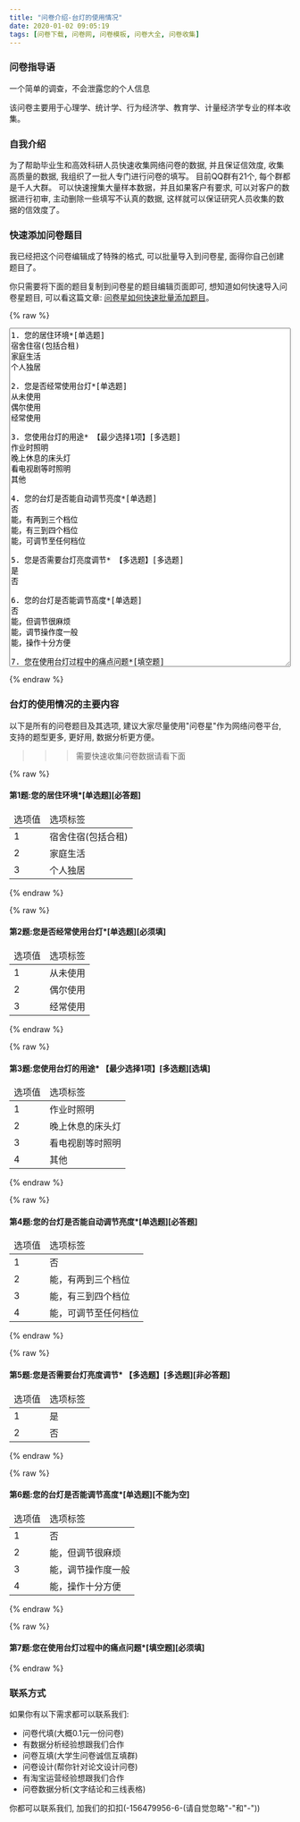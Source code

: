 ```yaml
---
title: "问卷介绍-台灯的使用情况"
date: 2020-01-02 09:05:19
tags: [问卷下载, 问卷网, 问卷模板, 问卷大全, 问卷收集]
---
```


### 问卷指导语

一个简单的调查，不会泄露您的个人信息

该问卷主要用于心理学、统计学、行为经济学、教育学、计量经济学专业的样本收集。

<!-- more -->


### 自我介绍

为了帮助毕业生和高效科研人员快速收集网络问卷的数据, 并且保证信效度, 收集高质量的数据, 我组织了一批人专门进行问卷的填写。
目前QQ群有21个, 每个群都是千人大群。 可以快速搜集大量样本数据，并且如果客户有要求, 可以对客户的数据进行初审, 
主动删除一些填写不认真的数据, 这样就可以保证研究人员收集的数据的信效度了。



### 快速添加问卷题目

我已经把这个问卷编辑成了特殊的格式, 可以批量导入到问卷星, 面得你自己创建题目了。

你只需要将下面的题目复制到问卷星的题目编辑页面即可, 想知道如何快速导入问卷星题目, 可以看这篇文章: [问卷星如何快速批量添加题目](https://mlln.cn/2019/06/01/%E9%97%AE%E5%8D%B7%E6%98%9F%E5%A6%82%E4%BD%95%E5%BF%AB%E9%80%9F%E6%B7%BB%E5%8A%A0%E6%89%B9%E9%87%8F%E9%A2%98%E7%9B%AE/index.html)。

{% raw %}
<textarea rows="40" style="width: 100%;">1. 您的居住环境*[单选题]
宿舍住宿(包括合租)
家庭生活
个人独居

2. 您是否经常使用台灯*[单选题]
从未使用
偶尔使用
经常使用

3. 您使用台灯的用途* 【最少选择1项】[多选题]
作业时照明
晚上休息的床头灯
看电视剧等时照明
其他

4. 您的台灯是否能自动调节亮度*[单选题]
否
能，有两到三个档位
能，有三到四个档位
能，可调节至任何档位

5. 您是否需要台灯亮度调节* 【多选题】[多选题]
是
否

6. 您的台灯是否能调节高度*[单选题]
否
能，但调节很麻烦
能，调节操作度一般
能，操作十分方便

7. 您在使用台灯过程中的痛点问题*[填空题]
</textarea>
{% endraw %}

### 台灯的使用情况的主要内容

以下是所有的问卷题目及其选项, 建议大家尽量使用"问卷星"作为网络问卷平台, 支持的题型更多, 更好用, 数据分析更方便。

>>> 需要快速收集问卷数据请看下面


{% raw %}
<div class="qitem">
<h4>第1题:您的居住环境*[单选题][必答题]</h4>

<table class="table">
<thead>
<tr><td>选项值</td><td>选项标签</td></tr>
</thead>
<tbody>
<tr><td>1</td><td>宿舍住宿(包括合租)</td></tr>
<tr><td>2</td><td>家庭生活</td></tr>
<tr><td>3</td><td>个人独居</td></tr>
</tbody>
</table>

</div>
{% endraw %}


{% raw %}
<div class="qitem">
<h4>第2题:您是否经常使用台灯*[单选题][必须填]</h4>

<table class="table">
<thead>
<tr><td>选项值</td><td>选项标签</td></tr>
</thead>
<tbody>
<tr><td>1</td><td>从未使用</td></tr>
<tr><td>2</td><td>偶尔使用</td></tr>
<tr><td>3</td><td>经常使用</td></tr>
</tbody>
</table>

</div>
{% endraw %}


{% raw %}
<div class="qitem">
<h4>第3题:您使用台灯的用途* 【最少选择1项】[多选题][选填]</h4>

<table class="table">
<thead>
<tr><td>选项值</td><td>选项标签</td></tr>
</thead>
<tbody>
<tr><td>1</td><td>作业时照明</td></tr>
<tr><td>2</td><td>晚上休息的床头灯</td></tr>
<tr><td>3</td><td>看电视剧等时照明</td></tr>
<tr><td>4</td><td>其他</td></tr>
</tbody>
</table>

</div>
{% endraw %}


{% raw %}
<div class="qitem">
<h4>第4题:您的台灯是否能自动调节亮度*[单选题][必答题]</h4>

<table class="table">
<thead>
<tr><td>选项值</td><td>选项标签</td></tr>
</thead>
<tbody>
<tr><td>1</td><td>否</td></tr>
<tr><td>2</td><td>能，有两到三个档位</td></tr>
<tr><td>3</td><td>能，有三到四个档位</td></tr>
<tr><td>4</td><td>能，可调节至任何档位</td></tr>
</tbody>
</table>

</div>
{% endraw %}


{% raw %}
<div class="qitem">
<h4>第5题:您是否需要台灯亮度调节* 【多选题】[多选题][非必答题]</h4>

<table class="table">
<thead>
<tr><td>选项值</td><td>选项标签</td></tr>
</thead>
<tbody>
<tr><td>1</td><td>是</td></tr>
<tr><td>2</td><td>否</td></tr>
</tbody>
</table>

</div>
{% endraw %}


{% raw %}
<div class="qitem">
<h4>第6题:您的台灯是否能调节高度*[单选题][不能为空]</h4>

<table class="table">
<thead>
<tr><td>选项值</td><td>选项标签</td></tr>
</thead>
<tbody>
<tr><td>1</td><td>否</td></tr>
<tr><td>2</td><td>能，但调节很麻烦</td></tr>
<tr><td>3</td><td>能，调节操作度一般</td></tr>
<tr><td>4</td><td>能，操作十分方便</td></tr>
</tbody>
</table>

</div>
{% endraw %}


{% raw %}
<div class="qitem">
<h4>第7题:您在使用台灯过程中的痛点问题*[填空题][必须填]</h4>

</div>
{% endraw %}



<!-- ---
title: 心理教育医学的问卷免费下载
date: 2019-05-23 08:59:15
tags: [问卷星, 问卷网, 问卷下载, 问卷互填, 问卷设计, 问卷模板, 毕业问卷, 问卷数据分析, 问卷代填, ]
--- -->

### 联系方式
 
如果你有以下需求都可以联系我们:

- 问卷代填(大概0.1元一份问卷)
- 有数据分析经验想跟我们合作
- 问卷互填(大学生问卷诚信互填群)
- 问卷设计(帮你针对论文设计问卷)
- 有淘宝运营经验想跟我们合作
- 问卷数据分析(文字结论和三线表格)

你都可以联系我们, 加我们的扣扣(-156479956-6-(请自觉忽略"-"和"-"))
